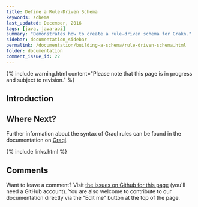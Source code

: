 ```yaml
---
title: Define a Rule-Driven Schema
keywords: schema
last_updated: December, 2016
tags: [java, java-api]
summary: "Demonstrates how to create a rule-driven schema for Grakn."
sidebar: documentation_sidebar
permalink: /documentation/building-a-schema/rule-driven-schema.html
folder: documentation
comment_issue_id: 22
---
```


{% include warning.html content="Please note that this page is in progress and subject to revision." %}

<!--
description of their syntax, what is allowed in their conclusion and what is not, 
configuration options, whether to materialize or not
show configuration from both graql native syntax in shell, and graql java api, 
best practices
supported constructs-->


## Introduction

## Where Next?

Further information about the syntax of Graql rules can be found in the documentation on [Graql](../graql/graql-rules.html).
 
{% include links.html %}

## Comments
Want to leave a comment? Visit <a href="https://github.com/graknlabs/docs/issues/22" target="_blank">the issues on Github for this page</a> (you'll need a GitHub account). You are also welcome to contribute to our documentation directly via the "Edit me" button at the top of the page.